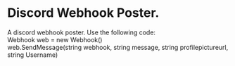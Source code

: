 # Discord Webhook Poster.
A discord webhook poster.
Use the following code:                                                                                                                                                   
Webhook web = new Webhook()                                                                                                                                               
web.SendMessage(string webhook, string message, string profilepictureurl, string Username)
